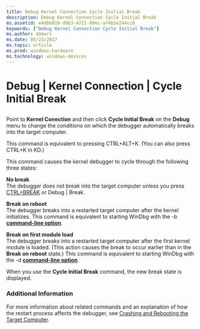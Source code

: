```yaml
---
title: Debug Kernel Connection Cycle Initial Break
description: Debug Kernel Connection Cycle Initial Break
ms.assetid: e4dbb810-d9b3-4721-89ec-af4b5e244cc0
keywords: ["Debug Kernel Connection Cycle Initial Break"]
ms.author: domars
ms.date: 05/23/2017
ms.topic: article
ms.prod: windows-hardware
ms.technology: windows-devices
---
```


# Debug | Kernel Connection | Cycle Initial Break


## <span id="ddk_debug_kernel_connection_cycle_initial_break_dbg"></span><span id="DDK_DEBUG_KERNEL_CONNECTION_CYCLE_INITIAL_BREAK_DBG"></span>


Point to **Kernel Conection** and then click **Cycle Initial Break** on the **Debug** menu to change the conditions on which the debugger automatically breaks into the target computer.

This command is equivalent to pressing CTRL+ALT+K. (You can also press CTRL+K in KD.)

This command causes the kernel debugger to cycle through the following three states:

<span id="No_break"></span><span id="no_break"></span><span id="NO_BREAK"></span>**No break**  
The debugger does not break into the target computer unless you press [CTRL+BREAK](debug---break.md) or Debug | Break.

<span id="Break_on_reboot"></span><span id="break_on_reboot"></span><span id="BREAK_ON_REBOOT"></span>**Break on reboot**  
The debugger breaks into a restarted target computer after the kernel initializes. This command is equivalent to starting WinDbg with the -b [**command-line option**](windbg-command-line-options.md).

<span id="Break_on_first_module_load"></span><span id="break_on_first_module_load"></span><span id="BREAK_ON_FIRST_MODULE_LOAD"></span>**Break on first module load**  
The debugger breaks into a restarted target computer after the first kernel module is loaded. (This action causes the break to occur earlier than in the **Break on reboot** state.) This command is equivalent to starting WinDbg with the -d [**command-line option**](windbg-command-line-options.md).

When you use the **Cycle Initial Break** command, the new break state is displayed.

### <span id="additional_information"></span><span id="ADDITIONAL_INFORMATION"></span>Additional Information

For more information about related commands and an explanation of how the restart process affects the debugger, see [Crashing and Rebooting the Target Computer](crashing-and-rebooting-the-target-computer.md).

 

 





